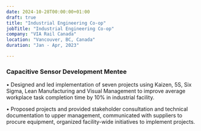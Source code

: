 ```yaml
---
date: 2024-10-28T00:00:00+01:00
draft: true
title: "Industrial Engineering Co-op"
jobTitle: "Industrial Engineering Co-op"
company: "VIA Rail Canada"
location: "Vancouver, BC, Canada"
duration: "Jan - Apr, 2023"

---
```


### Capacitive Sensor Development Mentee

• Designed and led implementation of seven projects using Kaizen, 5S, Six Sigma, Lean Manufacturing and Visual Management to improve average workplace task completion time by 10% in industrial facility.

• Proposed projects and provided stakeholder consultation and technical documentation to upper management, communicated with suppliers to procure equipment, organized facility-wide initiatives to implement projects.